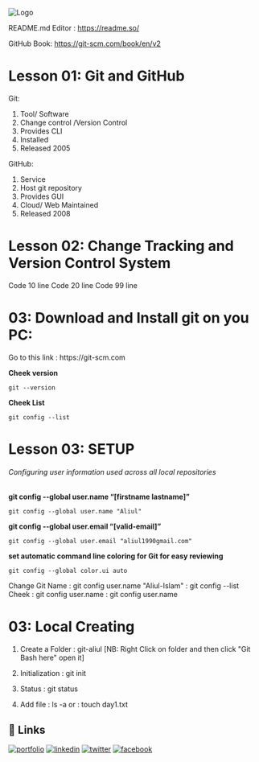 ![Logo](https://1000logos.net/wp-content/uploads/2018/11/GitHub-logo-500x289.jpg)

README.md Editor : https://readme.so/

GitHub Book: https://git-scm.com/book/en/v2



<h1>Lesson 01: Git and GitHub</h1>

Git:
1. Tool/ Software
2. Change control /Version Control
3. Provides CLI
4. Installed
5. Released 2005

GitHub:
1. Service
2. Host git repository
3. Provides GUI
4. Cloud/ Web Maintained
5. Released 2008

<h1>Lesson 02: Change Tracking and Version Control System</h1>

Code 10 line
Code 20 line
Code 99 line

<h1>03: Download and Install git on you PC: </h1>
Go to this link : https://git-scm.com

<b>Cheek version</b>

	git --version
<b>Cheek List</b>

	git config --list

<h1>Lesson 03: SETUP</h1>
<h6>Configuring user information used across all local repositories</h6>
<b>git config --global user.name “[firstname lastname]”</b>
	
	git config --global user.name "Aliul"
<b>git config --global user.email “[valid-email]”</b>
	
	git config --global user.email "aliul1990gmail.com"
<b>set automatic command line coloring for Git for easy reviewing</b>

	git config --global color.ui auto

Change Git Name	: git config user.name "Aliul-Islam"
		: git config --list
Cheek		: git config user.name
		: git config user.name

<h1> 03: Local Creating</h1>

1. Create a Folder	: git-aliul
[NB: Right Click on folder and then click "Git Bash here" open it]

2. Initialization	: git init
3. Status		: git status
4. Add file		: ls -a
or			: touch day1.txt



## 🔗 Links
[![portfolio](https://img.shields.io/badge/my_portfolio-000?style=for-the-badge&logo=ko-fi&logoColor=white)](https://sajedanetwork.com/aliul/)
[![linkedin](https://img.shields.io/badge/linkedin-0A66C2?style=for-the-badge&logo=linkedin&logoColor=white)](https://www.linkedin.com/in/aliul19900)
[![twitter](https://img.shields.io/badge/twitter-1DA1F2?style=for-the-badge&logo=twitter&logoColor=white)](https://twitter.com/aliul1990)
[![facebook](https://img.shields.io/badge/facebook-0A66C2?style=for-the-badge&logo=facebook&logoColor=white)](https://facebook.com/aliul1990)


